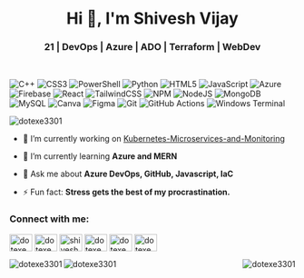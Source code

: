 <h1 align="center">Hi 👋, I'm Shivesh Vijay</h1>
<h3 align="center">21 | DevOps | Azure | ADO | Terraform | WebDev</h3>

<br>

![C++](https://img.shields.io/badge/c++-%2300599C.svg?style=for-the-badge&logo=c%2B%2B&logoColor=white) ![CSS3](https://img.shields.io/badge/css3-%231572B6.svg?style=for-the-badge&logo=css3&logoColor=white) ![PowerShell](https://img.shields.io/badge/PowerShell-%235391FE.svg?style=for-the-badge&logo=powershell&logoColor=white) ![Python](https://img.shields.io/badge/python-3670A0?style=for-the-badge&logo=python&logoColor=ffdd54) ![HTML5](https://img.shields.io/badge/html5-%23E34F26.svg?style=for-the-badge&logo=html5&logoColor=white) ![JavaScript](https://img.shields.io/badge/javascript-%23323330.svg?style=for-the-badge&logo=javascript&logoColor=%23F7DF1E) ![Azure](https://img.shields.io/badge/azure-%230072C6.svg?style=for-the-badge&logo=microsoftazure&logoColor=white) ![Firebase](https://img.shields.io/badge/firebase-%23039BE5.svg?style=for-the-badge&logo=firebase) ![React](https://img.shields.io/badge/react-%2320232a.svg?style=for-the-badge&logo=react&logoColor=%2361DAFB) ![TailwindCSS](https://img.shields.io/badge/tailwindcss-%2338B2AC.svg?style=for-the-badge&logo=tailwind-css&logoColor=white) ![NPM](https://img.shields.io/badge/NPM-%23CB3837.svg?style=for-the-badge&logo=npm&logoColor=white) ![NodeJS](https://img.shields.io/badge/node.js-6DA55F?style=for-the-badge&logo=node.js&logoColor=white) ![MongoDB](https://img.shields.io/badge/MongoDB-%234ea94b.svg?style=for-the-badge&logo=mongodb&logoColor=white) ![MySQL](https://img.shields.io/badge/mysql-4479A1.svg?style=for-the-badge&logo=mysql&logoColor=white) ![Canva](https://img.shields.io/badge/Canva-%2300C4CC.svg?style=for-the-badge&logo=Canva&logoColor=white) ![Figma](https://img.shields.io/badge/figma-%23F24E1E.svg?style=for-the-badge&logo=figma&logoColor=white) ![Git](https://img.shields.io/badge/git-%23F05033.svg?style=for-the-badge&logo=git&logoColor=white) ![GitHub Actions](https://img.shields.io/badge/github%20actions-%232671E5.svg?style=for-the-badge&logo=githubactions&logoColor=white) ![Windows Terminal](https://img.shields.io/badge/Windows%20Terminal-%234D4D4D.svg?style=for-the-badge&logo=windows-terminal&logoColor=white)

<p align="left"> <img src="https://komarev.com/ghpvc/?username=dotexe3301&label=Profile%20views&color=0e75b6&style=flat" alt="dotexe3301" /> </p>

- 🔭 I’m currently working on [Kubernetes-Microservices-and-Monitoring](https://github.com/dotexe3301/Kubernetes-Microservices-and-Monitoring)

- 🌱 I’m currently learning **Azure and MERN**

- 💬 Ask me about **Azure DevOps, GitHub, Javascript, IaC**

- ⚡ Fun fact: **Stress gets the best of my procrastination.**

<h3 align="left">Connect with me:</h3>
<p align="left">
<a href="https://dev.to/dotexe3301" target="blank"><img align="center" src="https://raw.githubusercontent.com/rahuldkjain/github-profile-readme-generator/master/src/images/icons/Social/devto.svg" alt="dotexe3301" height="30" width="40" /></a>
<a href="https://twitter.com/dotexe3301" target="blank"><img align="center" src="https://raw.githubusercontent.com/rahuldkjain/github-profile-readme-generator/master/src/images/icons/Social/twitter.svg" alt="dotexe3301" height="30" width="40" /></a>
<a href="https://linkedin.com/in/shiveshvijay" target="blank"><img align="center" src="https://raw.githubusercontent.com/rahuldkjain/github-profile-readme-generator/master/src/images/icons/Social/linked-in-alt.svg" alt="shiveshvijay" height="30" width="40" /></a>
<a href="https://www.hackerrank.com/dotexe3301" target="blank"><img align="center" src="https://raw.githubusercontent.com/rahuldkjain/github-profile-readme-generator/master/src/images/icons/Social/hackerrank.svg" alt="dotexe3301" height="30" width="40" /></a>
<a href="https://www.leetcode.com/dotexe3301" target="blank"><img align="center" src="https://raw.githubusercontent.com/rahuldkjain/github-profile-readme-generator/master/src/images/icons/Social/leet-code.svg" alt="dotexe3301" height="30" width="40" /></a>
<a href="https://auth.geeksforgeeks.org/user/dotexe3301" target="blank"><img align="center" src="https://raw.githubusercontent.com/rahuldkjain/github-profile-readme-generator/master/src/images/icons/Social/geeks-for-geeks.svg" alt="dotexe3301" height="30" width="40" /></a>
</p>


<p><img align="left" src="https://github-readme-streak-stats.herokuapp.com/?user=dotexe3301&" alt="dotexe3301" /></p>

<p><img align="right" src="https://github-readme-stats.vercel.app/api?username=dotexe3301&show_icons=true&locale=en" alt="dotexe3301" /></p>

<p><img align="center" src="https://github-readme-stats.vercel.app/api/top-langs?username=dotexe3301&show_icons=true&locale=en&layout=compact" alt="dotexe3301"/></p>
